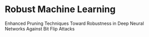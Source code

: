 # Robust Machine Learning
Enhanced Pruning Techniques Toward Robustness in Deep Neural Networks Against Bit Flip Attacks
